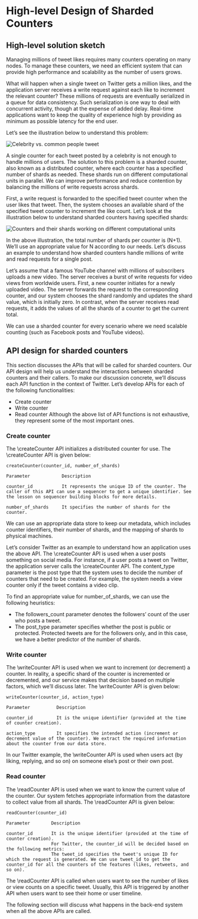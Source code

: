 # High-level Design of Sharded Counters
## High-level solution sketch
Managing millions of tweet likes requires many counters operating on many nodes. To manage these counters, we need an efficient system that can provide high performance and scalability as the number of users grows.

What will happen when a single tweet on Twitter gets a million likes, and the application server receives a write request against each like to increment the relevant counter? These millions of requests are eventually serialized in a queue for data consistency. Such serialization is one way to deal with concurrent activity, though at the expense of added delay. Real-time applications want to keep the quality of experience high by providing as minimum as possible latency for the end user.

Let’s see the illustration below to understand this problem:

![Celebrity vs. common people tweet](./twitter.jpg)

A single counter for each tweet posted by a celebrity is not enough to handle millions of users. The solution to this problem is a sharded counter, also known as a distributed counter, where each counter has a specified number of shards as needed. These shards run on different computational units in parallel. We can improve performance and reduce contention by balancing the millions of write requests across shards.

First, a write request is forwarded to the specified tweet counter when the user likes that tweet. Then, the system chooses an available shard of the specified tweet counter to increment the like count. Let’s look at the illustration below to understand sharded counters having specified shards:

![Counters and their shards working on different computational units](./counters.jpg)

In the above illustration, the total number of shards per counter is (N+1). We’ll use an appropriate value for N according to our needs. Let’s discuss an example to understand how sharded counters handle millions of write and read requests for a single post.

Let’s assume that a famous YouTube channel with millions of subscribers uploads a new video. The server receives a burst of write requests for video views from worldwide users. First, a new counter initiates for a newly uploaded video. The server forwards the request to the corresponding counter, and our system chooses the shard randomly and updates the shard value, which is initially zero. In contrast, when the server receives read requests, it adds the values of all the shards of a counter to get the current total.

We can use a sharded counter for every scenario where we need scalable counting (such as Facebook posts and YouTube videos).

## API design for sharded counters
This section discusses the APIs that will be called for sharded counters. Our API design will help us understand the interactions between sharded counters and their callers. To make our discussion concrete, we’ll discuss each API function in the context of Twitter. Let’s develop APIs for each of the following functionalities:

- Create counter
- Write counter
- Read counter
Although the above list of API functions is not exhaustive, they represent some of the most important ones.

### Create counter
The \createCounter API initializes a distributed counter for use. The \createCounter API is given below:
```
createCounter(counter_id, number_of_shards)
```

```
Parameter            Description

counter_id           It represents the unique ID of the counter. The caller of this API can use a sequencer to get a unique identifier. See the lesson on sequencer building blocks for more details.

number_of_shards     It specifies the number of shards for the counter.
```

We can use an appropriate data store to keep our metadata, which includes counter identifiers, their number of shards, and the mapping of shards to physical machines.

Let’s consider Twitter as an example to understand how an application uses the above API. The \createCounter API is used when a user posts something on social media. For instance, if a user posts a tweet on Twitter, the application server calls the \createCounter API. The content_type parameter is the post type that the system uses to decide the number of counters that need to be created. For example, the system needs a view counter only if the tweet contains a video clip.

To find an appropriate value for number_of_shards, we can use the following heuristics:

- The followers_count parameter denotes the followers’ count of the user who posts a tweet.
- The post_type parameter specifies whether the post is public or protected. Protected tweets are for the followers only, and in this case, we have a better predictor of the number of shards.

### Write counter
The \writeCounter API is used when we want to increment (or decrement) a counter. In reality, a specific shard of the counter is incremented or decremented, and our service makes that decision based on multiple factors, which we’ll discuss later. The \writeCounter API is given below:
```
writeCounter(counter_id, action_type)
```

```
Parameter          Description

counter_id         It is the unique identifier (provided at the time of counter creation).

action_type        It specifies the intended action (increment or decrement value of the counter). We extract the required information about the counter from our data store.
```
In our Twitter example, the \writeCounter API is used when users act (by liking, replying, and so on) on someone else’s post or their own post.

### Read counter
The \readCounter API is used when we want to know the current value of the counter. Our system fetches appropriate information from the datastore to collect value from all shards. The \readCounter API is given below:
```
readCounter(counter_id)
```

```
Parameter        Description

counter_id       It is the unique identifier (provided at the time of counter creation).
                 For Twitter, the counter_id will be decided based on the following metrics: 
                 The tweet_id specifies the tweet's unique ID for which the request is generated. We can use tweet_id to get the counter_id for all the counters of the features (likes, retweets, and so on).
```
The \readCounter API is called when users want to see the number of likes or view counts on a specific tweet. Usually, this API is triggered by another API when users want to see their home or user timeline.

The following section will discuss what happens in the back-end system when all the above APIs are called.
